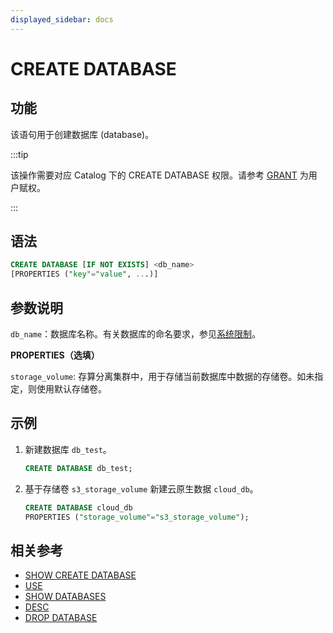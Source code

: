 ```yaml
---
displayed_sidebar: docs
---
```


# CREATE DATABASE

## 功能

该语句用于创建数据库 (database)。

:::tip

该操作需要对应 Catalog 下的 CREATE DATABASE 权限。请参考 [GRANT](../account-management/GRANT.md) 为用户赋权。

:::

## 语法

```sql
CREATE DATABASE [IF NOT EXISTS] <db_name>
[PROPERTIES ("key"="value", ...)]
```

## 参数说明

`db_name`：数据库名称。有关数据库的命名要求，参见[系统限制](../../../reference/System_limit.md)。

**PROPERTIES（选填）**

`storage_volume`: 存算分离集群中，用于存储当前数据库中数据的存储卷。如未指定，则使用默认存储卷。

## 示例

1. 新建数据库 `db_test`。

   ```sql
   CREATE DATABASE db_test;
   ```

2. 基于存储卷 `s3_storage_volume` 新建云原生数据 `cloud_db`。

   ```sql
   CREATE DATABASE cloud_db
   PROPERTIES ("storage_volume"="s3_storage_volume");
   ```

## 相关参考

- [SHOW CREATE DATABASE](SHOW_CREATE_DATABASE.md)
- [USE](USE.md)
- [SHOW DATABASES](SHOW_DATABASES.md)
- [DESC](../table_bucket_part_index/DESCRIBE.md)
- [DROP DATABASE](DROP_DATABASE.md)
